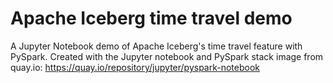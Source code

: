 # Apache Iceberg time travel demo
A Jupyter Notebook demo of Apache Iceberg's time travel feature with PySpark.
Created with the Jupyter notebook and PySpark stack image from quay.io: https://quay.io/repository/jupyter/pyspark-notebook
